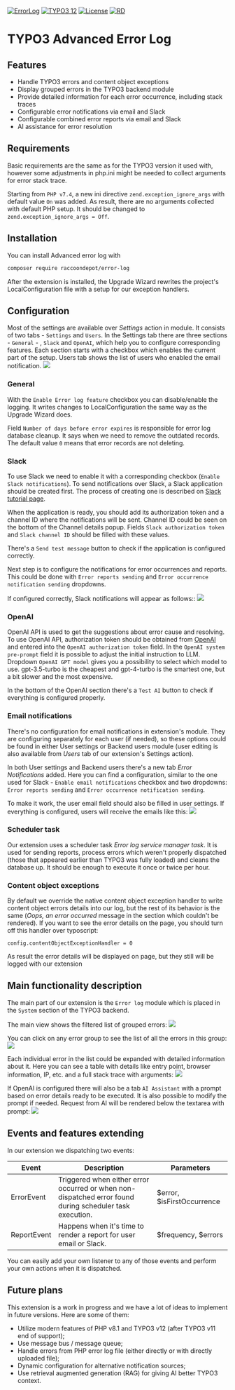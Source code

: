 [![ErrorLog](https://img.shields.io/badge/beta-v12.4.0-green?style=flat-square)](https://github.com/raccoondepot/error_log/tree/12.4.0) [![TYPO3 12](https://img.shields.io/badge/TYPO3-12-orange.svg?style=flat-square)](https://get.typo3.org/version/12) [![License](https://img.shields.io/github/license/TYPO3-Documentation/tea?style=flat-square)]() [![RD](https://img.shields.io/badge/Raccoon-Depot-50b99a?style=flat-square)](https://raccoondepot.com)

# TYPO3 Advanced Error Log

## Features
- Handle TYPO3 errors and content object exceptions
- Display grouped errors in the TYPO3 backend module
- Provide detailed information for each error occurrence, including stack traces
- Configurable error notifications via email and Slack
- Configurable combined error reports via email and Slack
- AI assistance for error resolution


## Requirements
Basic requirements are the same as for the TYPO3 version it used with, however some adjustments in php.ini might be needed to collect arguments for error stack trace.

Starting from `PHP v7.4`, a new ini directive `zend.exception_ignore_args` with default value `On` was added. As result, there are no arguments collected with default PHP setup. It should be changed to `zend.exception_ignore_args = Off`.

## Installation
You can install Advanced error log with 
```bash
composer require raccoondepot/error-log
```
After the extension is installed, the Upgrade Wizard rewrites the project\'s LocalConfiguration file with a setup for our exception handlers.


## Configuration
Most of the settings are available over *Settings* action in module. It consists of two tabs - `Settings` and `Users`. In the Settings tab there are three sections - `General` - , `Slack` and `OpenAI`, which help you to configure corresponding features. Each section starts with a checkbox which enables the current part of the setup. Users tab shows the list of users who enabled the email notification.
![](https://cp-dev.raccoondepot.com/imgs/el_0.jpg)

### General
With the `Enable Error log feature` checkbox you can disable/enable the logging. It writes changes to LocalConfiguration the same way as the Upgrade Wizard does.

Field `Number of days before error expires` is responsible for error log database cleanup. It says when we need to remove the outdated records. The default value `0` means that error records are not deleting.

### Slack
To use Slack we need to enable it with a corresponding checkbox (`Enable Slack notifications`). To send notifications over Slack, a Slack application should be created first. The process of creating one is described on [Slack tutorial page](https://api.slack.com/tutorials/tracks/actionable-notifications).

When the application is ready, you should add its authorization token and a channel ID where the notifications will be sent. Channel ID could be seen on the bottom of the Channel details popup. Fields `Slack authorization token` and `Slack channel ID` should be filled with these values.

There\'s a `Send test message` button to check if the application is configured correctly.

Next step is to configure the notifications for error occurrences and reports. This could be done with `Error reports sending` and `Error occurrence notification sending` dropdowns.

If configured correctly, Slack notifications will appear as follows::
![](https://cp-dev.raccoondepot.com/imgs/el_1.jpg)

### OpenAI
OpenAI API is used to get the suggestions about error cause and resolving. To use OpenAI API, authorization token should be obtained from [OpenAI](https://platform.openai.com/) and entered into the `OpenAI authorization token` field. In the `OpenAI system pre-prompt` field it is possible to adjust the initial instruction to LLM. Dropdown `OpenAI GPT model` gives you a possibility to select which model to use. gpt-3.5-turbo is the cheapest and gpt-4-turbo is the smartest one, but a bit slower and the most expensive.

In the bottom of the OpenAI section there\'s a `Test AI` button to check if everything is configured properly.

### Email notifications
There\'s no configuration for email notifications in extension\'s module. They are configuring separately for each user (if needed), so these options could be found in either User settings or Backend users module (user editing is also available from *Users* tab of our extension\'s Settings action). 

In both User settings and Backend users there\'s a new tab *Error Notifications* added. Here you can find a configuration, similar to the one used for Slack - `Enable email notifications` checkbox and two dropdowns: `Error reports sending` and `Error occurrence notification sending`.

To make it work, the user email field should also be filled in user settings. If everything is configured, users will receive the emails like this:
![](https://cp-dev.raccoondepot.com/imgs/el_2.jpg)

### Scheduler task
Our extension uses a scheduler task *Error log service manager task*. It is used for sending reports, process errors which weren\'t properly dispatched (those that appeared earlier than TYPO3 was fully loaded) and cleans the database up. It should be enough to execute it once or twice per hour.

### Content object exceptions
By default we override the native content object exception handler to write content object errors details into our log, but the rest of its behavior is the same (*Oops, an error occurred* message in the section which couldn\'t be rendered). If you want to see the error details on the page, you should turn off this handler over typoscript:
```
config.contentObjectExceptionHandler = 0
```
As result the error details will be displayed on page, but they still will be logged with our extension


## Main functionality description
The main part of our extension is the `Error log` module which is placed in the `System` section of the TYPO3 backend.

The main view shows the filtered list of grouped errors:
![](https://cp-dev.raccoondepot.com/imgs/el_3.jpg)

You can click on any error group to see the list of all the errors in this group:
![](https://cp-dev.raccoondepot.com/imgs/el_4.jpg)

Each individual error in the list could be expanded with detailed information about it. Here you can see a table with details like entry point, browser information, IP, etc. and a full stack trace with arguments:
![](https://cp-dev.raccoondepot.com/imgs/el_5.jpg)

If OpenAI is configured there will also be a tab `AI Assistant` with a prompt based on error details ready to be executed. It is also possible to modify the prompt if needed. Request from AI will be rendered below the textarea with prompt:
![](https://cp-dev.raccoondepot.com/imgs/el_6.jpg)


## Events and features extending
In our extension we dispatching two events:

Event | Description | Parameters
------------- | ------------- | -------------
ErrorEvent | Triggered when either error occurred or when non-dispatched error found during scheduler task execution. | $error, $isFirstOccurrence
ReportEvent | Happens when it\'s time to render a report for user email or Slack. | $frequency, $errors

You can easily add your own listener to any of those events and perform your own actions when it is dispatched.


## Future plans
This extension is a work in progress and we have a lot of ideas to implement in future versions. Here are some of them:
- Utilize modern features of PHP v8.1 and TYPO3 v12 (after TYPO3 v11 end of support);
- Use message bus / message queue;
- Handle errors from PHP error log file (either directly or with directly uploaded file);
- Dynamic configuration for alternative notification sources;
- Use retrieval augmented generation (RAG) for giving AI better TYPO3 context.